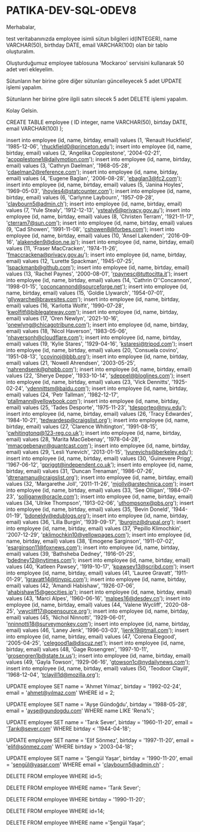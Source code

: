 # PATIKA-DEV-SQL-ODEV8


Merhabalar,

test veritabanınızda employee isimli sütun bilgileri id(INTEGER), name VARCHAR(50), birthday DATE, email VARCHAR(100) olan bir tablo oluşturalım.

Oluşturduğumuz employee tablosuna 'Mockaroo' servisini kullanarak 50 adet veri ekleyelim.

Sütunların her birine göre diğer sütunları güncelleyecek 5 adet UPDATE işlemi yapalım.

Sütunların her birine göre ilgili satırı silecek 5 adet DELETE işlemi yapalım.

Kolay Gelsin.


CREATE TABLE employee (
	ID integer,
	name VARCHAR(50),
	birtday DATE,
	email VARCHAR(100)
);





insert into employee (id, name, birtday, email) values (1, 'Renault Huckfield', '1985-12-06', 'rhuckfield0@princeton.edu');
insert into employee (id, name, birtday, email) values (2, 'Angelika Copplestone', '2004-02-21', 'acopplestone1@dailymotion.com');
insert into employee (id, name, birtday, email) values (3, 'Cathryn Daelman', '1968-05-28', 'cdaelman2@reference.com');
insert into employee (id, name, birtday, email) values (4, 'Eugene Baglan', '2006-08-28', 'ebaglan3@fc2.com');
insert into employee (id, name, birtday, email) values (5, 'Janina Hoyles', '1969-05-03', 'jhoyles4@statcounter.com');
insert into employee (id, name, birtday, email) values (6, 'Carlynne Laybourn', '1957-09-28', 'claybourn5@admin.ch');
insert into employee (id, name, birtday, email) values (7, 'Yule Stealy', '1912-12-13', 'ystealy6@privacy.gov.au');
insert into employee (id, name, birtday, email) values (8, 'Christen Terram', '1921-11-17', 'cterram7@sun.com');
insert into employee (id, name, birtday, email) values (9, 'Cad Showen', '1991-11-08', 'cshowen8@forbes.com');
insert into employee (id, name, birtday, email) values (10, 'Ansel Lakenden', '2016-09-16', 'alakenden9@dion.ne.jp');
insert into employee (id, name, birtday, email) values (11, 'Fraser MacCracken', '1974-11-26', 'fmaccrackena@privacy.gov.au');
insert into employee (id, name, birtday, email) values (12, 'Lurette Spackman', '1945-07-25', 'lspackmanb@github.com');
insert into employee (id, name, birtday, email) values (13, 'Rachel Paynes', '2000-08-01', 'rpaynesc@tuttocitta.it');
insert into employee (id, name, birtday, email) values (14, 'Cathrin O''Concannon', '1998-01-15', 'coconcannond@sourceforge.net');
insert into employee (id, name, birtday, email) values (15, 'Goldie Llywarch', '1954-07-01', 'gllywarche@bravesites.com');
insert into employee (id, name, birtday, email) values (16, 'Karlotta Wolfit', '1990-07-28', 'kwolfitf@biblegateway.com');
insert into employee (id, name, birtday, email) values (17, 'Oren Newlyn', '2021-10-16', 'onewlyng@chicagotribune.com');
insert into employee (id, name, birtday, email) values (18, 'Nicol Haverson', '1983-05-06', 'nhaversonh@cloudflare.com');
insert into employee (id, name, birtday, email) values (19, 'Kylie Stares', '1929-04-16', 'kstaresi@tripod.com');
insert into employee (id, name, birtday, email) values (20, 'Consuela covino', '1951-08-13', 'ccovinoj@bbb.org');
insert into employee (id, name, birtday, email) values (21, 'Nowell Ahrendsen', '2003-05-25', 'nahrendsenk@phpbb.com');
insert into employee (id, name, birtday, email) values (22, 'Sherye Deppe', '1933-10-14', 'sdeppel@bloglines.com');
insert into employee (id, name, birtday, email) values (23, 'Vick Dennitts', '1925-02-24', 'vdennittsm@baidu.com');
insert into employee (id, name, birtday, email) values (24, 'Petr Tallman', '1982-12-17', 'ptallmann@yellowbook.com');
insert into employee (id, name, birtday, email) values (25, 'Tades Desporte', '1975-11-23', 'tdesporteo@nyu.edu');
insert into employee (id, name, birtday, email) values (26, 'Tracy Edwardes', '1984-10-21', 'tedwardesp@craigslist.org');
insert into employee (id, name, birtday, email) values (27, 'Clarence Whitington', '1991-08-15', 'cwhitingtonq@123-reg.co.uk');
insert into employee (id, name, birtday, email) values (28, 'Marita MacGebenay', '1978-04-28', 'mmacgebenayr@quantcast.com');
insert into employee (id, name, birtday, email) values (29, 'Lesli Yurevich', '2013-01-15', 'lyurevichs@berkeley.edu');
insert into employee (id, name, birtday, email) values (30, 'Guinevere Prigg', '1967-06-12', 'gpriggt@independent.co.uk');
insert into employee (id, name, birtday, email) values (31, 'Duncan Trenaman', '1986-07-26', 'dtrenamanu@craigslist.org');
insert into employee (id, name, birtday, email) values (32, 'Margarethe Joll', '2011-11-26', 'mjollv@arstechnica.com');
insert into employee (id, name, birtday, email) values (33, 'See Olligan', '1984-07-23', 'solliganw@oracle.com');
insert into employee (id, name, birtday, email) values (34, 'Ulrike Thompson', '1913-02-06', 'uthompsonx@pbs.org');
insert into employee (id, name, birtday, email) values (35, 'Bevin Doneld', '1944-01-19', 'bdoneldy@edublogs.org');
insert into employee (id, name, birtday, email) values (36, 'Lilla Burgin', '1939-09-17', 'lburginz@drupal.org');
insert into employee (id, name, birtday, email) values (37, 'Pepillo Klimochkin', '2007-12-29', 'pklimochkin10@yellowpages.com');
insert into employee (id, name, birtday, email) values (38, 'Emogene Sarginson', '1911-07-02', 'esarginson11@foxnews.com');
insert into employee (id, name, birtday, email) values (39, 'Bathsheba Dedney', '1916-01-25', 'bdedney12@nytimes.com');
insert into employee (id, name, birtday, email) values (40, 'Katleen Pawsey', '1919-10-17', 'kpawsey13@scribd.com');
insert into employee (id, name, birtday, email) values (41, 'Lauree Gravatt', '1911-01-29', 'lgravatt14@tinypic.com');
insert into employee (id, name, birtday, email) values (42, 'Amandi Habishaw', '1926-07-06', 'ahabishaw15@geocities.jp');
insert into employee (id, name, birtday, email) values (43, 'Marci Alpes', '1960-06-16', 'malpes16@desdev.cn');
insert into employee (id, name, birtday, email) values (44, 'Valene Wycliff', '2020-08-25', 'vwycliff17@opensource.org');
insert into employee (id, name, birtday, email) values (45, 'Nichol Ninnotti', '1929-06-01', 'nninnotti18@surveymonkey.com');
insert into employee (id, name, birtday, email) values (46, 'Laney Jenk', '1996-03-03', 'ljenk19@tmall.com');
insert into employee (id, name, birtday, email) values (47, 'Corena Elegood', '2005-04-25', 'celegood1a@discuz.net');
insert into employee (id, name, birtday, email) values (48, 'Gage Rosengren', '1997-10-11', 'grosengren1b@state.tx.us');
insert into employee (id, name, birtday, email) values (49, 'Gayla Towson', '1929-06-16', 'gtowson1c@nydailynews.com');
insert into employee (id, name, birtday, email) values (50, 'Teodoor Clayill', '1968-12-04', 'tclayill1d@mozilla.org');





UPDATE employee 
SET name = 'Ahmet Yılmaz',
    birtday = '1992-02-24',
	  email = 'ahmet@yılmaz.com'
WHERE id = 2;


UPDATE employee 
SET name = 'Ayşe Gündoğdu',
    birtday = '1988-05-28',
	  email = 'ayşe@gundogdu.com'
WHERE name LIKE 'Rena%';

UPDATE employee 
SET name = 'Tarık Sever',
    birtday = '1960-11-20',
	  email = 'Tarık@sever.com'
WHERE birtday < '1944-04-18';


UPDATE employee 
SET name = 'Elif Sönmez',
    birtday = '1997-11-20',
	  email = 'elif@sönmez.com'
WHERE birtday > '2003-04-18';

UPDATE employee 
SET name = 'Şengül Yaşar',
    birtday = '1990-11-20',
	  email = 'şengül@yaşar.com'
WHERE email = 'claybourn5@admin.ch' ;






DELETE FROM employee
WHERE id=5;

DELETE FROM employee
WHERE name= 'Tarık Sever';

DELETE FROM employee
WHERE birtday = '1990-11-20';

DELETE FROM employee
WHERE id=14;

DELETE FROM employee
WHERE name ='Şengül Yaşar';

